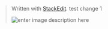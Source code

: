 


> Written with [StackEdit](https://stackedit.io/).
> test change 1
>
>![enter image description here](https://firebasestorage.googleapis.com/v0/b/marisaac.appspot.com/o/Images/Seattle%20to%20San%20Jose/IMG_1652.png?alt=media&token=dd3b7304-c460-4b37-9291-af60529c6e62)
<!--stackedit_data:
eyJoaXN0b3J5IjpbLTEwNTg0MDIwMDgsMTIwODE3MjI3N119
-->